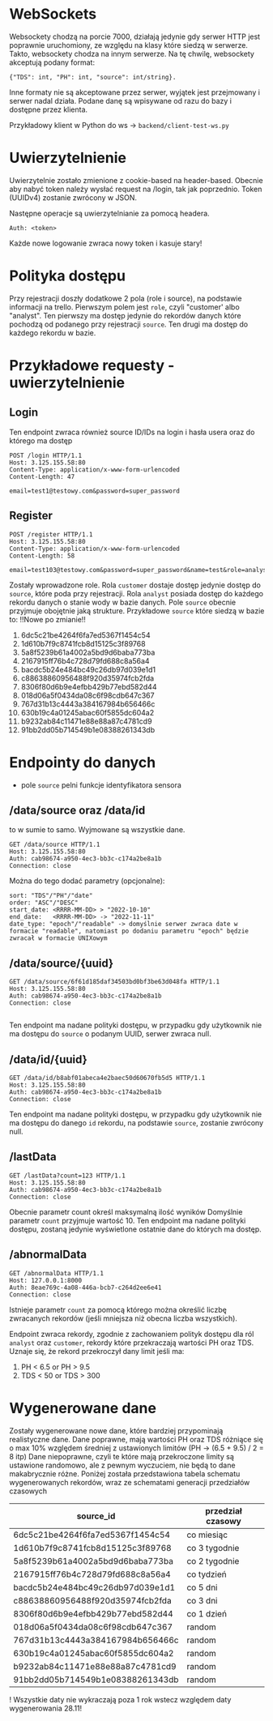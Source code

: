 # WebSockets

Websockety chodzą na porcie 7000, działają jedynie gdy serwer HTTP jest poprawnie uruchomiony, ze względu na klasy które siedzą w serwerze. Takto, websockety chodza na innym serwerze.
Na tę chwilę, websockety akceptują podany format:

```
{"TDS": int, "PH": int, "source": int/string}.
```

Inne formaty nie są akceptowane przez serwer, wyjątek jest przejmowany i serwer nadal działa.
Podane danę są wpisywane od razu do bazy i dostępne przez klienta.

Przykładowy klient w Python do ws -> `backend/client-test-ws.py`

# Uwierzytelnienie

Uwierzytelnie zostało zmienione z cookie-based na header-based.
Obecnie aby nabyć token należy wysłać request na /login, tak jak poprzednio.
Token (UUIDv4) zostanie zwrócony w JSON.

Następne operacje są uwierzytelnianie za pomocą headera.

```
Auth: <token>
```

Każde nowe logowanie zwraca nowy token i kasuje stary!

# Polityka dostępu

Przy rejestracji doszły dodatkowe 2 pola (role i source), na podstawie informacji na trello. Pierwszym polem jest `role`, czyli "customer' albo "analyst". Ten pierwszy ma dostęp jedynie do rekordów danych które pochodzą od podanego przy rejestracji `source`. Ten drugi ma dostęp do każdego rekordu w bazie.

# Przykładowe requesty - uwierzytelnienie

## Login

Ten endpoint zwraca również source ID/IDs na login i hasła usera oraz do którego ma dostęp

```
POST /login HTTP/1.1
Host: 3.125.155.58:80
Content-Type: application/x-www-form-urlencoded
Content-Length: 47

email=test1@testowy.com&password=super_password
```

## Register

```
POST /register HTTP/1.1
Host: 3.125.155.58:80
Content-Type: application/x-www-form-urlencoded
Content-Length: 58

email=test103@testowy.com&password=super_password&name=test&role=analyst&source=34811126dda548698a1c3f17f8e6d099

```

Zostały wprowadzone role. Rola `customer` dostaje dostęp jedynie dostęp do `source`, które poda przy rejestracji. Rola `analyst` posiada dostęp do każdego rekordu danych o stanie wody w bazie danych.
Pole `source` obecnie przyjmuje obojętnie jaką strukture. Przykładowe `source` które siedzą w bazie to:
!!Nowe po zmianie!!

1.  6dc5c21be4264f6fa7ed5367f1454c54
2.  1d610b7f9c8741fcb8d15125c3f89768
3.  5a8f5239b61a4002a5bd9d6baba773ba
4.  2167915ff76b4c728d79fd688c8a56a4
5.  bacdc5b24e484bc49c26db97d039e1d1
6.  c88638860956488f920d35974fcb2fda
7.  8306f80d6b9e4efbb429b77ebd582d44
8.  018d06a5f0434da08c6f98cdb647c367
9.  767d31b13c4443a384167984b656466c
10. 630b19c4a01245abac60f5855dc604a2
11. b9232ab84c11471e88e88a87c4781cd9
12. 91bb2dd05b714549b1e08388261343db

# Endpointy do danych

- pole `source` pelni funkcje identyfikatora sensora

## /data/source oraz /data/id

to w sumie to samo. Wyjmowane są wszystkie dane.

```
GET /data/source HTTP/1.1
Host: 3.125.155.58:80
Auth: cab98674-a950-4ec3-bb3c-c174a2be8a1b
Connection: close
```

Można do tego dodać parametry (opcjonalne):

```
sort: "TDS"/"PH"/"date"
order: "ASC"/"DESC"
start_date: <RRRR-MM-DD> > "2022-10-10"
end_date:   <RRRR-MM-DD> -> "2022-11-11"
date_type: "epoch"/"readable" -> domyślnie serwer zwraca date w formacie "readable", natomiast po dodaniu parametru "epoch" będzie zwracał w formacie UNIXowym

```

## /data/source/{uuid}

```
GET /data/source/6f61d185daf34503bd0bf3be63d048fa HTTP/1.1
Host: 3.125.155.58:80
Auth: cab98674-a950-4ec3-bb3c-c174a2be8a1b
Connection: close


```

Ten endpoint ma nadane polityki dostępu, w przypadku gdy użytkownik nie ma dostępu do `source` o podanym UUID, serwer zwraca null.

## /data/id/{uuid}

```
GET /data/id/b8abf01abeca4e2baec50d60670fb5d5 HTTP/1.1
Host: 3.125.155.58:80
Auth: cab98674-a950-4ec3-bb3c-c174a2be8a1b
Connection: close
```

Ten endpoint ma nadane polityki dostępu, w przypadku gdy użytkownik nie ma dostępu do danego `id` rekordu, na podstawie `source`, zostanie zwrócony null.

## /lastData

```
GET /lastData?count=123 HTTP/1.1
Host: 3.125.155.58:80
Auth: cab98674-a950-4ec3-bb3c-c174a2be8a1b
Connection: close
```

Obecnie parametr count określ maksymalną ilość wyników
Domyślnie parametr `count` przyjmuje wartość 10.
Ten endpoint ma nadane polityki dostępu, zostaną jedynie wyświetlone ostatnie dane do których ma dostęp.

## /abnormalData

```
GET /abnormalData HTTP/1.1
Host: 127.0.0.1:8000
Auth: 8eae769c-4a08-446a-bcb7-c264d2ee6e41
Connection: close

```

Istnieje parametr `count` za pomocą którego można określić liczbę zwracanych rekordów (jeśli mniejsza niż obecna liczba wszystkich).

Endpoint zwraca rekordy, zgodnie z zachowaniem polityk dostępu dla ról `analyst` oraz `customer`, rekordy które przekraczają wartości PH oraz TDS.
Uznaje się, że rekord przekroczył dany limit jeśli ma:

1. PH < 6.5 or PH > 9.5
2. TDS < 50 or TDS > 300

# Wygenerowane dane

Zostały wygenerowane nowe dane, które bardziej przypominają realistyczne dane.
Dane poprawne, mają wartości PH oraz TDS różniące się o max 10% względem średniej z ustawionych limitów (PH -> (6.5 + 9.5) / 2 = 8 itp)
Dane niepoprawne, czyli te które mają przekroczone limity są ustawione randomowo, ale z pewnym wyczuciem, nie będą to dane makabrycznie różne.
Poniżej została przedstawiona tabela schematu wygenerowanych rekordów, wraz ze schematami generacji przedziałów czasowych

| source_id                        | przedział czasowy |
| -------------------------------- | ----------------- |
| 6dc5c21be4264f6fa7ed5367f1454c54 | co miesiąc        |
| 1d610b7f9c8741fcb8d15125c3f89768 | co 3 tygodnie     |
| 5a8f5239b61a4002a5bd9d6baba773ba | co 2 tygodnie     |
| 2167915ff76b4c728d79fd688c8a56a4 | co tydzień        |
| bacdc5b24e484bc49c26db97d039e1d1 | co 5 dni          |
| c88638860956488f920d35974fcb2fda | co 3 dni          |
| 8306f80d6b9e4efbb429b77ebd582d44 | co 1 dzień        |
| 018d06a5f0434da08c6f98cdb647c367 | random            |
| 767d31b13c4443a384167984b656466c | random            |
| 630b19c4a01245abac60f5855dc604a2 | random            |
| b9232ab84c11471e88e88a87c4781cd9 | random            |
| 91bb2dd05b714549b1e08388261343db | random            |

! Wszystkie daty nie wykraczają poza 1 rok wstecz względem daty wygenerowania 28.11!
